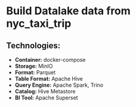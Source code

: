 # Build Datalake data from nyc_taxi_trip

## Technologies:

- **Container:** docker-compose
- **Storage:** MinIO
- **Format:** Parquet
- **Table Format:** Apache Hive
- **Query Engine:** Apache Spark, Trino
- **Catalog:** Hive Metastore
- **BI Tool:** Apache Superset
